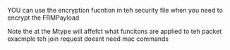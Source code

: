 YOU can use the encryption fucntion in teh security file when you need to encrypt the FRMPayload


Note the at the Mtype will affefct what funcitons are applied to teh packet  exacmple teh join request doesnt need mac commands